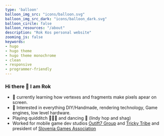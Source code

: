 ```yaml
---
type: 'balloon'
balloon_img_src: "icons/balloon.svg"
balloon_img_src_dark: "icons/balloon_dark.svg"
balloon_circle: false
balloon_resources: "/about"
description: "Rok Kos personal website"
zooming_js: false
keywords:
- hugo
- hugo theme
- hugo theme monochrome
- clean
- responsive
- programmer-friendly
---
```


### Hi there 👋 I am Rok

- 🌱 currently learning how vertexes and fragments make pixels apear on screen.
- 🔭 Interested in everything DIY/Handmade, rendering technology, Game engines, low level hardware.
- Playing quidditch 🧹🤾‍♂️ and dancing 🕺 (lindy hop and shag)
- Worked for mobile game dev studios [Outift7 Group](https://outfit7.com/) and [Tricky Tribe](https://trickytribe.com/) and president of [Slovenia Games Association](https://sloveniagames.com/)